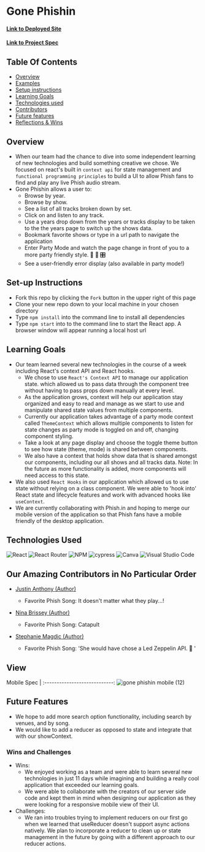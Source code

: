 # Gone Phishin

#### [Link to Deployed Site](https://gone-phishin-app.herokuapp.com/)

#### [Link to Project Spec](https://frontend.turing.edu/projects/module-3/stretch.html)

## Table Of Contents

- [Overview](#overview)
- [Examples](#examples)
- [Setup instructions](#setup-instructions)
- [Learning Goals](#learning-goals)
- [Technologies used](#technologies-used)
- [Contributors](#contributors)
- [Future features](#future-features)
- [Reflections & Wins](#reflections-and-wins)

## Overview

- When our team had the chance to dive into some independent learning of new technologies and build something creative we chose. We focused on react's built in `context api` for state management and `functional programming principles` to build a UI to allow Phish fans to find and play any live Phish audio stream.
- Gone Phishin allows a user to:
  - Browse by year.
  - Browse by show.
  - See a list of all tracks broken down by set.
  - Click on and listen to any track.
  - Use a years drop down from the years or tracks display to be taken to the the years page to switch up the shows data.
  - Bookmark favorite shows or type in a url path to navigate the application
  - Enter Party Mode and watch the page change in front of you to a more party friendly style. 🤪 🎉 🎛️
  - See a user-friendly error display (also available in party mode!)

## Set-up Instructions

- Fork this repo by clicking the `Fork` button in the upper right of this page
- Clone your new repo down to your local machine in your chosen directory
- Type `npm install` into the command line to install all dependencies
- Type `npm start` into to the command line to start the React app. A browser window will appear running a local host url

## Learning Goals

- Our team learned several new technologies in the course of a week including React's context API and React hooks.
  - We chose to use `React's Context API` to manage our application state. which allowed us to pass data through the component tree without having to pass props down manually at every level.
  - As the application grows, context will help our application stay organized and easy to read and manage as we start to use and manipulate shared state values from multiple components.
  - Currently our application takes advantage of a party mode context called `ThemeContext` which allows multiple components to listen for state changes as party mode is toggled on and off, changing component styling.
  - Take a look at any page display and choose the toggle theme button to see how state (theme, mode) is shared between components.
  - We also have a context that holds show data that is shared amongst our components, including our all shows and all tracks data. Note: In the future as more functionality is added, more components will need access to this state.
- We also used `React Hooks` in our application which allowed us to use state without relying on a class component. We were able to 'hook into' React state and lifecycle features and work with advanced hooks like `useContext`.
- We are currently collaborating with Phish.in and hoping to merge our mobile version of the application so that Phish fans have a mobile friendly of the desktop application.

## Technologies Used

![React](https://img.shields.io/badge/react-%2320232a.svg?style=for-the-badge&logo=react&logoColor=%2361DAFB) ![React Router](https://img.shields.io/badge/React_Router-CA4245?style=for-the-badge&logo=react-router&logoColor=white) ![NPM](https://img.shields.io/badge/NPM-%23000000.svg?style=for-the-badge&logo=npm&logoColor=white) ![cypress](https://img.shields.io/badge/-cypress-%23E5E5E5?style=for-the-badge&logo=cypress&logoColor=058a5e) ![Canva](https://img.shields.io/badge/Canva-%2300C4CC.svg?style=for-the-badge&logo=Canva&logoColor=white) ![Visual Studio Code](https://img.shields.io/badge/Visual%20Studio%20Code-0078d7.svg?style=for-the-badge&logo=visual-studio-code&logoColor=white)

## Our Amazing Contributors in No Particular Order

- [Justin Anthony (Author)](https://github.com/justincanthony)
  - Favorite Phish Song: It doesn't matter what they play...!
- [Nina Brissey (Author)](https://github.com/ninabrissey)
  - Favorite Phish Song: Catapult
- [Stephanie Magdic (Author)](https://github.com/stephaniemagdic)

  - Favorite Phish Song: 'She would have chose a Led Zeppelin API. 🤪 '

## View

Mobile Spec              |
:----------------------------:
![gone phishin mobile (12)](https://user-images.githubusercontent.com/82064981/140659375-ef7863cc-e0e2-489c-ab69-8278843b28ae.gif)



## Future Features

- We hope to add more search option functionality, including search by venues, and by song.
- We would like to add a reducer as opposed to state and integrate that with our showContext.

### Wins and Challenges

- Wins:
  - We enjoyed working as a team and were able to learn several new technologies in just 11 days while imagining and building a really cool application that exceeded our learning goals.
  - We were able to collaborate with the creators of our server side code and kept them in mind when designing our application as they were looking for a responsive mobile view of their UI.
- Challenges:
  - We ran into troubles trying to implement reducers on our first go when we learned that useReducer doesn't support async actions natively. We plan to incorporate a reducer to clean up or state management in the future by going with a different approach to our reducer actions.


